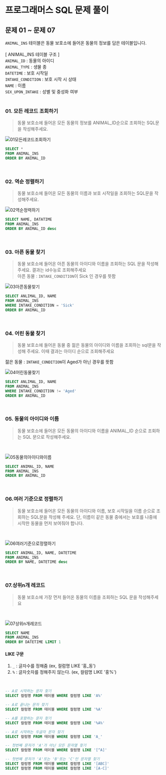 # 프로그래머스 SQL 문제 풀이 
## 문제 01 ~ 문제 07
`ANIMAL_INS` 테이블은 동물 보호소에 들어온 동물의 정보를 담은 테이블입니다. <br><br>
[ ANIMAL_INS 테이블 구조 ] <br>
`ANIMAL_ID` : 동물의 아이디 <br>
`ANIMAL_TYPE` : 생물 종 <br>
`DATETIME` : 보호 시작일 <br>
`INTAKE_CONDITION` : 보호 시작 시 상태  <br>
`NAME` : 이름 <br>
`SEX_UPON_INTAKE` : 성별 및 중성화 여부<br><br>

### 01. 모든 레코드 조회하기 
> 동물 보호소에 들어온 모든 동물의 정보를 ANIMAL_ID순으로 조회하는 SQL문을 작성해주세요.

![01모든레코드조회하기](./imgs/SELECT/01모든레코드조회하기.png)

```sql
SELECT *
FROM ANIMAL_INS 
ORDER BY ANIMAL_ID
```
<br>

### 02. 역순 정렬하기 
> 동물 보호소에 들어온 모든 동물의 이름과 보호 시작일을 조회하는 SQL문을 작성해주세요. 

![02역순정력하기](./imgs/SELECT//02역순정력하기.png)

```sql
SELECT NAME, DATATIME
FROM ANIMAL_INS
ORDER BY ANIMAL_ID desc
```
<br>

### 03. 아픈 동물 찾기 
> 동물 보호소에 들어온 아픈 동물의 아이디와 이름을 조회하는 SQL 문을 작성해주세요. 결과는 id수능로 조회해주세요 <br>
아픈 동물 : `INTAKE_CONDITION`이 Sick 인 경우를 뜻함 <br>

![03아픈동물찾기](./imgs/SELECT/03아픈동물찾기.png)

```sql
SELECT ANLIMAL_ID, NAME
FROM ANIMAL_INS
WHERE INTAKE_CONDITION = 'Sick'  
ORDER BY ANIMAL_ID
```
<br>

### 04. 어린 동물 찾기
> 동물 보호소에 들어온 동물 중 젊은 동물의 아이디와 이름을 조회하는 sql문을 작성해 주세요. 이때 결과는 아이디 순으로 조회해주세요

젊은 동물 : `INTAKE_CONDITION`이 Aged가 아닌 경우를 뜻함 
<br>

![04어린동물찾기](./imgs/SELECT/04어린동물찾기.png)
```sql
SELECT ANLIMAL_ID, NAME
FROM ANIMAL_INS
WHERE INTAKE_CONDITION != 'Aged'
ORDER BY ANIMAL_ID
```
<br>

### 05. 동물의 아이디와 이름
> 동물 보호소에 들어온 모든 동물의 아이디와 이름을 ANIMAL_ID 순으로 조회하는 SQL 문으로 작성해주세요. 
<br>

![05동물의아이디와이름](./imgs/SELECT/05동물의아이디와이름.png)

```sql
SELECT ANIMAL_ID, NAME
FROM ANIMAL_INS
ORDER BY ANIMAL_ID
```
<br>

### 06.여러 기준으로 정렬하기
> 동물 보호소에 들어온 모든 동물의 아이디와 이름, 보호 시작일을 이름 순으로 조회하는 SQL문을 작성해 주세요. 단, 이름이 같은 동물 중에서는 보호를 나중에 시작한 동물을 먼저 보여줘야 합니다. 
<br>

![06여러기준으로정렬하기](./imgs/SELECT/06여러기준으로정렬하기.png)
<br>

```sql
SELECT ANIMAL_ID, NAME, DATETIME
FROM ANIMAL_INS
ORDER BY NAME, DATETIME desc
```

<br>

### 07.상위n개 레코드
> 동물 보호소에 가장 먼저 들어온 동물의 이름을 조회하는 SQL 문을 작성해주세요
<br>

![07상위n개레코드](./imgs/SELECT/07상위n개레코드.png)

```sql
SELECT NAME
FROM ANIMAL_INS
ORDER BY DATETIME LIMIT 1
```

#### LIKE 구문
1. ` _ ` : 글자수를 정해줌 (ex, 컬럼명 LIKE '홍_동') <br>
2. ` % ` : 글자숫자를 정해주지 않는다. (ex, 컬럼명 LIKE '홍%')
<br>

```sql
-- A로 시작하는 문자 찾기 
SELECT 컬럼명 FROM 테이블 WHERE 컬럼명 LIKE 'A%'

-- A로 끝나는 문자 찾기 
SELECT 컬럼명 FROM 테이블 WHERE 컬럼명 LIKE '%A'

-- A를 포함하는 문자 찾기 
SELECT 컬럼명 FROM 테이블 WHERE 컬럼명 LIKE '%A%'

-- A로 시작하는 두글자 문자 찾기 
SELECT 컬럼명 FROM 테이블 WHERE 컬럼명 LIKE 'A_'

-- 첫번째 문자가 'A'가 아닌 모든 문자열 찾기 
SELECT 컬럼명 FROM 테이블 WHERE 컬럼명 LIKE '[^A]'

-- 첫번째 문자가 'A'또는 'B'또는 'C'인 문자열 찾기 
SELECT 컬럼명 FROM 테이블 WHERE 컬럼명 LIKE '[ABC]'
SELECT 컬럼명 FROM 테이블 WHERE 컬럼명 LIKE '[A-C]'
```

